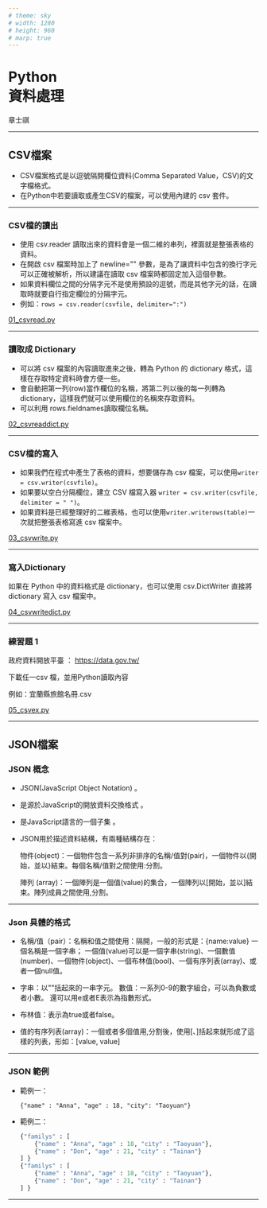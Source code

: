 ```yaml
---
# theme: sky
# width: 1280
# height: 960
# marp: true
---
```


# Python</br>資料處理

章士祺

---

## CSV檔案

- CSV檔案格式是以逗號隔開欄位資料(Comma Separated Value，CSV)的文字檔格式。
- 在Python中若要讀取或產生CSV的檔案，可以使用內建的 csv 套件。

---

### CSV檔的讀出

- 使用 csv.reader 讀取出來的資料會是一個二維的串列，裡面就是整張表格的資料。
- 在開啟 csv 檔案時加上了 newline="" 參數，是為了讓資料中包含的換行字元可以正確被解析，所以建議在讀取 csv 檔案時都固定加入這個參數。
- 如果資料欄位之間的分隔字元不是使用預設的逗號，而是其他字元的話，在讀取時就要自行指定欄位的分隔字元。
- 例如：`rows = csv.reader(csvfile, delimiter=":")`

[01_csvread.py][01_csvread.py]

---

### 讀取成 Dictionary

- 可以將 csv 檔案的內容讀取進來之後，轉為 Python 的 dictionary 格式，這樣在存取特定資料時會方便一些。
- 會自動把第一列(row)當作欄位的名稱，將第二列以後的每一列轉為 dictionary，這樣我們就可以使用欄位的名稱來存取資料。
- 可以利用 rows.fieldnames讀取欄位名稱。

[02_csvreaddict.py][02_csvreaddict.py]

---

### CSV檔的寫入

- 如果我們在程式中產生了表格的資料，想要儲存為 csv 檔案，可以使用`writer = csv.writer(csvfile)`。
- 如果要以空白分隔欄位，建立 CSV 檔寫入器 `writer = csv.writer(csvfile, delimiter = " ")`。
- 如果資料是已經整理好的二維表格，也可以使用`writer.writerows(table)`一次就把整張表格寫進 csv 檔案中。

[03_csvwrite.py][03_csvwrite.py]

---

### 寫入Dictionary

如果在 Python 中的資料格式是 dictionary，也可以使用 csv.DictWriter 直接將 dictionary 寫入 csv 檔案中。

[04_csvwritedict.py][04_csvwritedict.py]

---

### 練習題 1

政府資料開放平臺 ： https://data.gov.tw/

下載任一csv 檔，並用Python讀取內容

例如：宜蘭縣旅館名冊.csv

[05_csvex.py][05_csvex.py]

---

## JSON檔案

### JSON 概念

- JSON(JavaScript Object Notation) 。
- 是源於JavaScript的開放資料交換格式 。
- 是JavaScript語言的一個子集 。
- JSON用於描述資料結構，有兩種結構存在：

    物件(object)：一個物件包含一系列非排序的名稱/值對(pair)，一個物件以{開始，並以}結束。每個名稱/值對之間使用:分割。

    陣列 (array)：一個陣列是一個值(value)的集合，一個陣列以[開始，並以]結束。陣列成員之間使用,分割。

---

### Json 具體的格式

- 名稱/值（pair）：名稱和值之間使用：隔開，一般的形式是：{name:value} 一個名稱是一個字串； 一個值(value)可以是一個字串(string)、一個數值(number)、一個物件(object)、一個布林值(bool)、一個有序列表(array)、或者一個null值。

- 字串：以""括起來的一串字元。
數值：一系列0-9的數字組合，可以為負數或者小數。 還可以用e或者E表示為指數形式。
- 布林值：表示為true或者false。

- 值的有序列表(array)：一個或者多個值用,分割後，使用[、]括起來就形成了這樣的列表，形如：[value, value]

---

### JSON 範例

- 範例一：

    `{"name" : "Anna", "age" : 18, "city": "Taoyuan"}`
- 範例二：

    ```python
    {"familys" : [
        {"name" : "Anna", "age" : 18, "city" : "Taoyuan"}, 
        {"name" : "Don", "age" : 21, "city" : "Tainan"} 
    ] }
    {"familys" : [
        {"name" : "Anna", "age" : 18, "city" : "Taoyuan"}, 
        {"name" : "Don", "age" : 21, "city" : "Tainan"} 
    ] }
    ```

---

[01_csvread.py]: /sample_codes/part3/01_csvread.py
[02_csvreaddict.py]: /sample_codes/part3/02_csvreaddict.py
[03_csvwrite.py]: /sample_codes/part3/03_csvwrite.py
[04_csvwritedict.py]: /sample_codes/part3/04_csvwritedict.py
[05_csvex.py]: /sample_codes/part3/05_csvex.py
